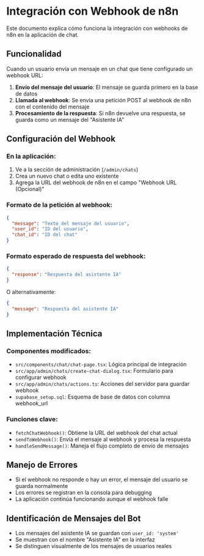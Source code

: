 # Integración con Webhook de n8n

Este documento explica cómo funciona la integración con webhooks de n8n en la aplicación de chat.

## Funcionalidad

Cuando un usuario envía un mensaje en un chat que tiene configurado un webhook URL:

1. **Envío del mensaje del usuario**: El mensaje se guarda primero en la base de datos
2. **Llamada al webhook**: Se envía una petición POST al webhook de n8n con el contenido del mensaje
3. **Procesamiento de la respuesta**: Si n8n devuelve una respuesta, se guarda como un mensaje del "Asistente IA"

## Configuración del Webhook

### En la aplicación:
1. Ve a la sección de administración (`/admin/chats`)
2. Crea un nuevo chat o edita uno existente
3. Agrega la URL del webhook de n8n en el campo "Webhook URL (Opcional)"

### Formato de la petición al webhook:
```json
{
  "message": "Texto del mensaje del usuario",
  "user_id": "ID del usuario",
  "chat_id": "ID del chat"
}
```

### Formato esperado de respuesta del webhook:
```json
{
  "response": "Respuesta del asistente IA"
}
```

O alternativamente:
```json
{
  "message": "Respuesta del asistente IA"
}
```

## Implementación Técnica

### Componentes modificados:
- `src/components/chat/chat-page.tsx`: Lógica principal de integración
- `src/app/admin/chats/create-chat-dialog.tsx`: Formulario para configurar webhook
- `src/app/admin/chats/actions.ts`: Acciones del servidor para guardar webhook
- `supabase_setup.sql`: Esquema de base de datos con columna webhook_url

### Funciones clave:
- `fetchChatWebhook()`: Obtiene la URL del webhook del chat actual
- `sendToWebhook()`: Envía el mensaje al webhook y procesa la respuesta
- `handleSendMessage()`: Maneja el flujo completo de envío de mensajes

## Manejo de Errores

- Si el webhook no responde o hay un error, el mensaje del usuario se guarda normalmente
- Los errores se registran en la consola para debugging
- La aplicación continúa funcionando aunque el webhook falle

## Identificación de Mensajes del Bot

- Los mensajes del asistente IA se guardan con `user_id: 'system'`
- Se muestran con el nombre "Asistente IA" en la interfaz
- Se distinguen visualmente de los mensajes de usuarios reales
